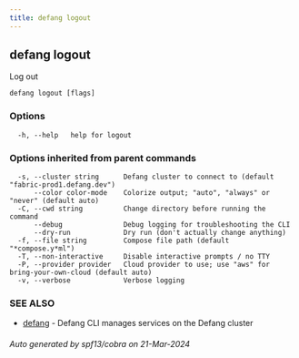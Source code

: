 ```yaml
---
title: defang logout
---
```

## defang logout

Log out

```
defang logout [flags]
```

### Options

```
  -h, --help   help for logout
```

### Options inherited from parent commands

```
  -s, --cluster string      Defang cluster to connect to (default "fabric-prod1.defang.dev")
      --color color-mode    Colorize output; "auto", "always" or "never" (default auto)
  -C, --cwd string          Change directory before running the command
      --debug               Debug logging for troubleshooting the CLI
      --dry-run             Dry run (don't actually change anything)
  -f, --file string         Compose file path (default "*compose.y*ml")
  -T, --non-interactive     Disable interactive prompts / no TTY
  -P, --provider provider   Cloud provider to use; use "aws" for bring-your-own-cloud (default auto)
  -v, --verbose             Verbose logging
```

### SEE ALSO

* [defang](defang.md)	 - Defang CLI manages services on the Defang cluster

###### Auto generated by spf13/cobra on 21-Mar-2024
